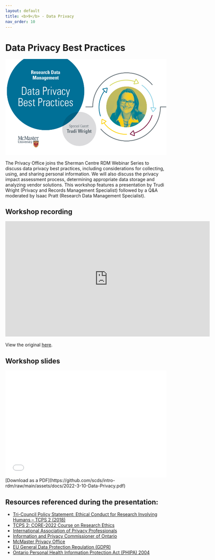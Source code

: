 ```yaml
---
layout: default
title: <b>9</b> - Data Privacy
nav_order: 10
---
```


# Data Privacy Best Practices

<img alt="Data Privacy webinar advert graphic" style="border-width:0" src="https://github.com/scds/intro-rdm/raw/main/assets/img/DataPrivacy.png">

The Privacy Office joins the Sherman Centre RDM Webinar Series to discuss data privacy best practices, including considerations for collecting, using, and sharing personal information. We will also discuss the privacy impact assessment process, determining appropriate data storage and analyzing vendor solutions. This workshop features a presentation by Trudi Wright (Privacy and Records Management Specialist) followed by a Q&A moderated by Isaac Pratt (Research Data Management Specialist).

## Workshop recording

<iframe height="360" width="640" allowfullscreen frameborder=0 src="https://echo360.ca/media/e069447e-ea47-421e-b864-2360d65b421b/public"></iframe>

View the original [here](https://echo360.ca/media/e069447e-ea47-421e-b864-2360d65b421b/public).

## Workshop slides

<div style="position:relative;padding-top:66.25%;">
<iframe src="//docs.google.com/viewer?url=https://github.com/scds/intro-rdm/raw/main/assets/docs/2022-3-10-Data-Privacy.pdf?dl=0&hl=en_US&embedded=true" class="gde-frame" style="position:absolute;top:0;left:0;width:100%;height:100%;border:none;" scrolling="no"></iframe>
</div>
[Download as a PDF](https://github.com/scds/intro-rdm/raw/main/assets/docs/2022-3-10-Data-Privacy.pdf)
<br>

## Resources referenced during the presentation:

* [Tri-Council Policy Statement: Ethical Conduct for Research Involving Humans – TCPS 2 (2018)](https://ethics.gc.ca/eng/policy-politique_tcps2-eptc2_2018.html)
* [TCPS 2: CORE-2022 Course on Research Ethics](https://tcps2core.ca/welcome)
* [International Association of Privacy Professionals](https://iapp.org/)
* [Information and Privacy Commissioner of Ontario](https://www.ipc.on.ca/)
* [McMaster Privacy Office](https://secretariat.mcmaster.ca/privacy/)
* [EU General Data Protection Regulation (GDPR)](https://gdpr-info.eu/)
* [Ontario Personal Health Information Protection Act (PHIPA) 2004](https://www.ontario.ca/laws/statute/04p03)

